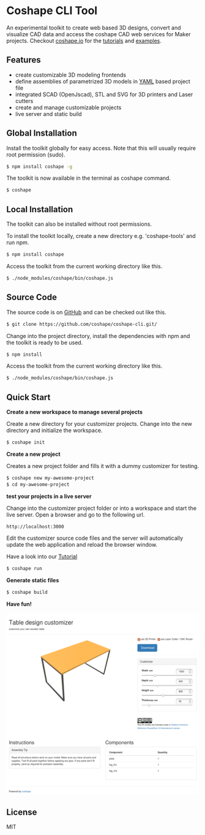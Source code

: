 # Coshape CLI Tool

An experimental toolkit to create web based 3D designs, convert and visualize CAD data and access the coshape CAD web services for Maker projects.
Checkout [coshape.io](https://coshape.io) for the [tutorials](https://coshape.io/documentation/main_file/) and [examples](https://coshape.io/coshape_cli/).

## Features
- create customizable 3D modeling frontends
- define assemblies of parametrized 3D models in [YAML](http://yaml.org/) based project file
- integrated SCAD (OpenJscad), STL and SVG for 3D printers and Laser cutters
- create and manage customizable projects
- live server and static build

## Global Installation

Install the toolkit globally for easy access. Note that this will usually require root permission (sudo).

``` bash
$ npm install coshape -g
```

The toolkit is now available in the terminal as coshape command.
``` bash
$ coshape
```

## Local Installation

The toolkit can also be installed without root permissions.

To install the toolkit locally, create a new directory e.g. 'coshape-tools' and run npm.

``` bash
$ npm install coshape
```

Access the toolkit from the current working directory like this.
``` bash
$ ./node_modules/coshape/bin/coshape.js
```

## Source Code

The source code is on [GitHub](https://github.com/coshape/coshape-cli) and can be checked out like this.

``` bash
$ git clone https://github.com/coshape/coshape-cli.git/
```

Change into the project directory, install the dependencies with npm and the toolkit is ready to be used.

``` bash
$ npm install
```

Access the toolkit from the current working directory like this.
``` bash
$ ./node_modules/coshape/bin/coshape.js
```

## Quick Start

**Create a new workspace to manage several projects**

Create a new directory for your customizer projects. Change into the new directory and initialize the workspace.

``` bash
$ coshape init
```

**Create a new project**

Creates a new project folder and fills it with a dummy customizer for testing. 

``` bash
$ coshape new my-awesome-project
$ cd my-awesome-project
```


**test your projects in a live server**

Change into the customizer project folder or into a workspace and start the live server. Open a browser and go to the following url.
```
http://localhost:3000
```

Edit the customizer source code files and the server will automatically update the web application and reload the browser window.

Have a look into our [Tutorial](https://coshape.io/documentation/main_file/)

``` bash
$ coshape run
```

**Generate static files**

``` bash
$ coshape build
```



**Have fun!**

![screenshot]( doc/screenshot_table.png?raw=true )


## License

MIT
